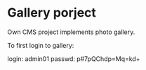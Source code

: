 # Gallery porject
Own CMS project implements photo gallery.

To first login to gallery:

login: admin01
passwd: p#7pQChdp=Mq=kd+
